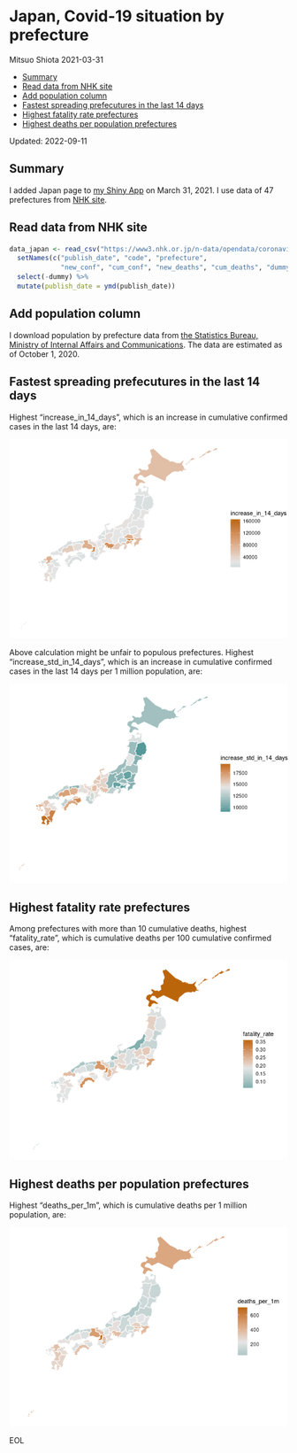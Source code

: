 Japan, Covid-19 situation by prefecture
================
Mitsuo Shiota
2021-03-31

-   <a href="#summary" id="toc-summary">Summary</a>
-   <a href="#read-data-from-nhk-site" id="toc-read-data-from-nhk-site">Read
    data from NHK site</a>
-   <a href="#add-population-column" id="toc-add-population-column">Add
    population column</a>
-   <a href="#fastest-spreading-prefecutures-in-the-last-14-days"
    id="toc-fastest-spreading-prefecutures-in-the-last-14-days">Fastest
    spreading prefecutures in the last 14 days</a>
-   <a href="#highest-fatality-rate-prefectures"
    id="toc-highest-fatality-rate-prefectures">Highest fatality rate
    prefectures</a>
-   <a href="#highest-deaths-per-population-prefectures"
    id="toc-highest-deaths-per-population-prefectures">Highest deaths per
    population prefectures</a>

Updated: 2022-09-11

## Summary

I added Japan page to [my Shiny
App](https://mitsuoxv.shinyapps.io/covid/) on March 31, 2021. I use data
of 47 prefectures from [NHK
site](https://www3.nhk.or.jp/news/special/coronavirus/data/).

## Read data from NHK site

``` r
data_japan <- read_csv("https://www3.nhk.or.jp/n-data/opendata/coronavirus/nhk_news_covid19_prefectures_daily_data.csv") %>% 
  setNames(c("publish_date", "code", "prefecture",
             "new_conf", "cum_conf", "new_deaths", "cum_deaths", "dummy")) %>% 
  select(-dummy) %>% 
  mutate(publish_date = ymd(publish_date))
```

## Add population column

I download population by prefecture data from [the Statistics Bureau,
Ministry of Internal Affairs and
Communications](https://www.stat.go.jp/data/nihon/02.htm). The data are
estimated as of October 1, 2020.

## Fastest spreading prefecutures in the last 14 days

Highest “increase_in_14_days”, which is an increase in cumulative
confirmed cases in the last 14 days, are:

![](Japan_files/figure-gfm/spreading-1.png)<!-- -->

Above calculation might be unfair to populous prefectures. Highest
“increase_std_in_14_days”, which is an increase in cumulative confirmed
cases in the last 14 days per 1 million population, are:

![](Japan_files/figure-gfm/standardized-1.png)<!-- -->

## Highest fatality rate prefectures

Among prefectures with more than 10 cumulative deaths, highest
“fatality_rate”, which is cumulative deaths per 100 cumulative confirmed
cases, are:

![](Japan_files/figure-gfm/fatality_rates-1.png)<!-- -->

## Highest deaths per population prefectures

Highest “deaths_per_1m”, which is cumulative deaths per 1 million
population, are:

![](Japan_files/figure-gfm/deaths_per_population-1.png)<!-- -->

EOL

